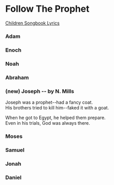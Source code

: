 # Follow The Prophet
[Children Songbook Lyrics](https://www.churchofjesuschrist.org/study/manuals/childrens-songbook/follow-the-prophet?lang=eng)

### Adam
### Enoch
### Noah
### Abraham

### (new) Joseph -- by N. Mills
Joseph was a prophet--had a fancy coat.  
His brothers tried to kill him--faked it with a goat.  

When he got to Egypt, he helped them prepare.  
Even in his trials, God was always there.  

### Moses
### Samuel
### Jonah
### Daniel
